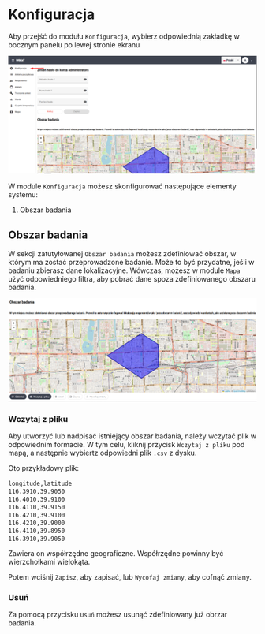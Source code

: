 # Konfiguracja

Aby przejść do modułu `Konfiguracja`, wybierz odpowiednią zakładkę w bocznym panelu po lewej stronie ekranu

![alt text](imgs/turn_on.png)

W module `Konfiguracja` możesz skonfigurować następujące elementy systemu:

1. Obszar badania

## Obszar badania

W sekcji zatutyłowanej `Obszar badania` możesz zdefiniować obszar, w którym ma zostać przeprowadzone badanie. Może to być przydatne, jeśli w badaniu zbierasz dane lokalizacyjne. Wówczas, możesz w module `Mapa` użyć odpowiedniego filtra, aby pobrać dane spoza zdefiniowanego obszaru badania. 

![alt text](imgs/research_area.png)

### Wczytaj z pliku 

Aby utworzyć lub nadpisać istniejący obszar badania, należy wczytać plik w odpowiednim formacie. W tym celu, kliknij przycisk `Wczytaj z pliku` pod mapą, a następnie wybiertz odpowiedni plik `.csv` z dysku. 

Oto przykładowy plik:

```csv
longitude,latitude
116.3910,39.9050
116.4010,39.9100
116.4110,39.9150
116.4210,39.9100
116.4210,39.9000
116.4110,39.8950
116.3910,39.9050
```

Zawiera on współrzędne geograficzne. Współrzędne powinny być wierzchołkami wielokąta. 

Potem wciśnij `Zapisz`, aby zapisać, lub `Wycofaj zmiany`, aby cofnąć zmiany. 

### Usuń

Za pomocą przycisku `Usuń` możesz usunąć zdefiniowany już obrzar badania.
